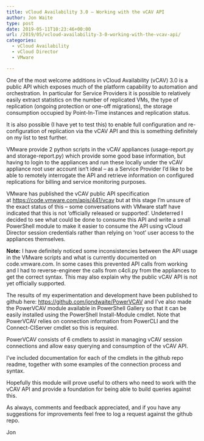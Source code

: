 ```yaml
---
title: vCloud Availability 3.0 – Working with the vCAV API
author: Jon Waite
type: post
date: 2019-05-11T10:23:46+00:00
url: /2019/05/vcloud-availability-3-0-working-with-the-vcav-api/
categories:
  - vCloud Availability
  - vCloud Director
  - VMware

---
```

One of the most welcome additions in vCloud Availability (vCAV) 3.0 is a public API which exposes much of the platform capability to automation and orchestration. In particular for Service Providers it is possible to relatively easily extract statistics on the number of replicated VMs, the type of replication (ongoing protection or one-off migrations), the storage consumption occupied by Point-In-Time instances and replication status.

It is also possible (I have yet to test this) to enable full configuration and re-configuration of replication via the vCAV API and this is something definitely on my list to test further.

VMware provide 2 python scripts in the vCAV appliances (usage-report.py and storage-report.py) which provide some good base information, but having to login to the appliances and run these locally under the vCAV appliance root user account isn&#8217;t ideal &#8211;&nbsp;as a Service Provider I&#8217;d like to be able to remotely interrogate the API and retrieve information on configured replications for billing and service monitoring purposes.

VMware has published the vCAV public API specification at&nbsp;<https://code.vmware.com/apis/441/vcav> but at this stage I&#8217;m unsure of the exact status of this &#8211; some conversations with VMware staff have indicated that this is not &#8216;officially released or supported&#8217;. Undeterred I decided to see what could be done to consume this API and write a small PowerShell module to make it easier to consume the API using vCloud Director session credentials rather than relying on &#8216;root&#8217; user access to the appliances themselves.

**Note:** I have definitely noticed some inconsistencies between the API usage in the VMware scripts and what is currently documented on code.vmware.com. In some cases this prevented API calls from working and I had to reverse-engineer the calls from c4cli.py from the appliances to get the correct syntax. This may also explain why the public vCAV API is not yet officially supported.

The results of my experimentation and development have been published to github here:&nbsp;<https://github.com/jondwaite/PowerVCAV> and I&#8217;ve also made the PowerVCAV module available in PowerShell Gallery so that it can be easily installed using the PowerShell Install-Module cmdlet. Note that PowerVCAV relies on connection information from PowerCLI and the Connect-CIServer cmdlet so this is required.

PowerVCAV consists of 6 cmdlets to assist in managing vCAV session connections and allow easy querying and consumption of the vCAV API.

I&#8217;ve included documentation for each of the cmdlets in the github repo readme, together with some examples of the connection process and syntax.

Hopefully this module will prove useful to others who need to work with the vCAV API and provide a foundation for being able to build queries against this.

As always, comments and feedback appreciated, and if you have any suggestions for improvements feel free to log a request against the github repo.

Jon